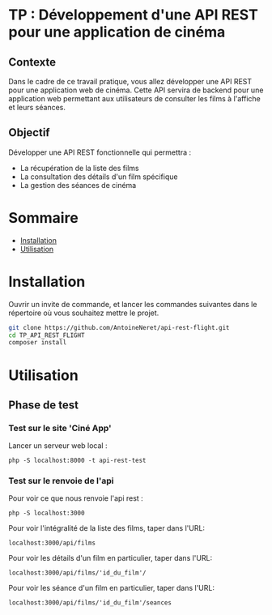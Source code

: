 # TP : Développement d'une API REST pour une application de cinéma

## Contexte

Dans le cadre de ce travail pratique, vous allez développer une API REST pour une application web de cinéma. Cette API servira de backend pour une application web permettant aux utilisateurs de consulter les films à l'affiche et leurs séances.


## Objectif

Développer une API REST fonctionnelle qui permettra :
- La récupération de la liste des films
- La consultation des détails d'un film spécifique
- La gestion des séances de cinéma

# Sommaire
- [Installation](#installation)
- [Utilisation](#utilisation)


# Installation

Ouvrir un invite de commande, et lancer les commandes suivantes dans le répertoire où vous souhaitez mettre le projet.

```bash
git clone https://github.com/AntoineNeret/api-rest-flight.git
cd TP_API_REST_FLIGHT
composer install
```

# Utilisation

## Phase de test

### Test sur le site 'Ciné App'
Lancer un serveur web local :
```
php -S localhost:8000 -t api-rest-test
```
### Test sur le renvoie de l'api
Pour voir ce que nous renvoie l'api rest :
```
php -S localhost:3000
```
Pour voir l'intégralité de la liste des films, taper dans l'URL:
```
localhost:3000/api/films
```
Pour voir les détails d'un film en particulier, taper dans l'URL:
```
localhost:3000/api/films/'id_du_film'/
```
Pour voir les séance d'un film en particulier, taper dans l'URL:
```
localhost:3000/api/films/'id_du_film'/seances
```
